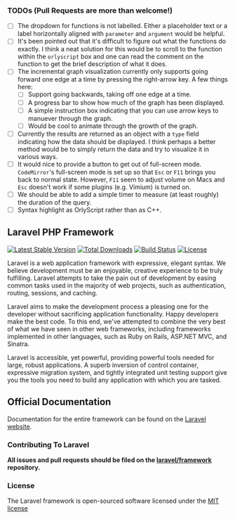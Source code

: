 ### TODOs (Pull Requests are more than welcome!)

- [ ] The dropdown for functions is not labelled. Either a placeholder text or a label horizontally aligned with `parameter` and `argument` would be helpful.
- [ ] It's been pointed out that it's difficult to figure out what the functions do exactly. I think a neat solution for this would be to scroll to the function within the `orlyscript` box and one can read the comment on the function to get the brief description of what it does.
- [ ] The incremental graph visualization currently only supports going forward one edge at a time by pressing the right-arrow key. A few things here:
  - [ ] Support going backwards, taking off one edge at a time.
  - [ ] A progress bar to show how much of the graph has been displayed.
  - [ ] A simple instruction box indicating that you can use arrow keys to manuever through the graph.
  - [ ] Would be cool to animate through the growth of the graph.
- [ ] Currently the results are returned as an object with a `type` field indicating how the data should be displayed. I think perhaps a better method would be to simply return the data and try to visualize it in various ways.
- [ ] It would nice to provide a button to get out of full-screen mode. `CodeMirror`'s full-screen mode is set up so that `Esc` or `F11` brings you back to normal state. However, `F11` seem to adjust volume on Macs and `Esc` doesn't work if some plugins (e.g. Vimium) is turned on.
- [ ] We should be able to add a simple timer to measure (at least roughly) the duration of the query.
- [ ] Syntax highlight as OrlyScript rather than as C++.

## Laravel PHP Framework

[![Latest Stable Version](https://poser.pugx.org/laravel/framework/version.png)](https://packagist.org/packages/laravel/framework) [![Total Downloads](https://poser.pugx.org/laravel/framework/d/total.png)](https://packagist.org/packages/laravel/framework) [![Build Status](https://travis-ci.org/laravel/framework.png)](https://travis-ci.org/laravel/framework) [![License](https://poser.pugx.org/laravel/framework/license.png)](https://packagist.org/packages/laravel/framework)

Laravel is a web application framework with expressive, elegant syntax. We believe development must be an enjoyable, creative experience to be truly fulfilling. Laravel attempts to take the pain out of development by easing common tasks used in the majority of web projects, such as authentication, routing, sessions, and caching.

Laravel aims to make the development process a pleasing one for the developer without sacrificing application functionality. Happy developers make the best code. To this end, we've attempted to combine the very best of what we have seen in other web frameworks, including frameworks implemented in other languages, such as Ruby on Rails, ASP.NET MVC, and Sinatra.

Laravel is accessible, yet powerful, providing powerful tools needed for large, robust applications. A superb inversion of control container, expressive migration system, and tightly integrated unit testing support give you the tools you need to build any application with which you are tasked.

## Official Documentation

Documentation for the entire framework can be found on the [Laravel website](http://laravel.com/docs).

### Contributing To Laravel

**All issues and pull requests should be filed on the [laravel/framework](http://github.com/laravel/framework) repository.**

### License

The Laravel framework is open-sourced software licensed under the [MIT license](http://opensource.org/licenses/MIT)
